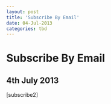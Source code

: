 ```yaml
---
layout: post
title: 'Subscribe By Email'
date: 04-Jul-2013
categories: tbd
---
```


# Subscribe By Email

## 4th July 2013

[subscribe2]
